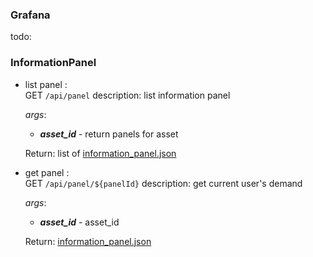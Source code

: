 
### Grafana ###  
todo:

### InformationPanel ###  

* list panel :  
    GET `/api/panel`
    description: list information panel
    
    *args*:           
    * ***asset_id*** - return panels for asset 

    Return:  list of [information_panel.json](../model/information_panel.json)

* get panel :  
    GET `/api/panel/${panelId}`
    description: get current user's demand
    
    *args*:           
    * ***asset_id*** - asset_id 

    Return:   [information_panel.json](../model/information_panel.json)


 